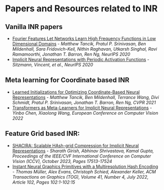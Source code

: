 # Papers and Resources related to INR

## Vanilla INR papers
* [Fourier Features Let Networks Learn High Frequency Functions in Low Dimensional Domains](https://bmild.github.io/fourfeat/) - *Matthew Tancik, Pratul P. Srinivasan, Ben Mildenhall, Sara Fridovich-Keil, Nithin Raghavan, Utkarsh Singhal, Ravi Ramamoorthi, Jonathan T. Barron, Ren Ng, NeurIPS 2020*
* [Implicit Neural Representations with Periodic Activation Functions](https://www.vincentsitzmann.com/siren/) - *Sitzmann, Vincent, et al., NeurIPS 2020*

## Meta learning for Coordinate based INR
* [Learned Initializations for Optimizing Coordinate-Based Neural Representations](https://www.matthewtancik.com/learnit) - *Matthew Tancik, Ben Mildenhall, Terrance Wang, Divi Schmidt, Pratul P. Srinivasan, Jonathan T. Barron, Ren Ng, CVPR 2021*
* [Transformers as Meta-Learners for Implicit Neural Representations](https://yinboc.github.io/trans-inr/) - *Yinbo Chen, Xiaolong Wang, European Conference on Computer Vision 2022*

## Feature Grid based INR:
* [SHACIRA: Scalable HAsh-grid Compression for Implicit Neural Representations](https://shacira.github.io/) - *Sharath Girish, Abhinav Shrivastava, Kamal Gupta, Proceedings of the IEEE/CVF International Conference on Computer Vision (ICCV), October 2023, Pages 17513-17524*
* [Instant Neural Graphics Primitives with a Multiresolution Hash Encoding](https://nvlabs.github.io/instant-ngp/) - *Thomas Müller, Alex Evans, Christoph Schied, Alexander Keller, ACM Transactions on Graphics (TOG), Volume 41, Number 4, July 2022, Article 102, Pages 102:1-102:15*



